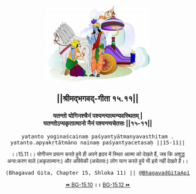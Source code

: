 <center><img src="../../asset/BG.png" alt="#API #bhagavadgitaapi #slok #nodejs #js #api #gitaapi #krishna #hinduism #vedic #ISKCON #shreemadbhagavadgita #technology"/>
<h2>||श्रीमद्‍भगवद्‍-गीता १५.११||</h2>
<h3>यतन्तो योगिनश्चैनं पश्यन्त्यात्मन्यवस्थितम् |<br/>यतन्तोऽप्यकृतात्मानो नैनं पश्यन्त्यचेतसः ||१५-११||</h3>
<pre>yatanto yoginaścainaṃ paśyantyātmanyavasthitam .<br/>yatanto.apyakṛtātmāno nainaṃ paśyantyacetasaḥ ||15-11||</pre>
<p>।।15.11।। योगीजन प्रयत्न करते हुये ही अपने हृदय में स्थित आत्मा को देखते हैं, जब कि अशुद्ध अन्त:करण वाले (अकृतात्मान:) और अविवेकी (अचेतस:) लोग यत्न करते हुये भी इसे नहीं देखते हैं।।</p>
<pre>(Bhagavad Gita, Chapter 15, Shloka 11) || <a href="https://twitter.com/bhagavadgitaapi">@BhagavadGitaApi</a></pre><a href="../../15/10">⏪  BG-15.10</a><b>        ।।        </b><a href="../../15/12">BG-15.12  ⏩</a></center>